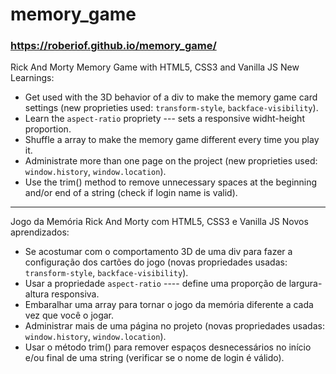 # memory_game

### https://roberiof.github.io/memory_game/

Rick And Morty Memory Game with HTML5, CSS3 and Vanilla JS
New Learnings: 
- Get used with the 3D behavior of a div to make the memory game card settings (new proprieties used: `transform-style`, `backface-visibility`).
- Learn the `aspect-ratio` propriety --- sets a responsive widht-height proportion.
- Shuffle a array to make the memory game different every time you play it.  
- Administrate more than one page on the project (new proprieties used: `window.history`, `window.location`).
- Use the trim() method to remove unnecessary spaces at the beginning and/or end of a string (check if login name is valid).

<hr>

Jogo da Memória Rick And Morty com HTML5, CSS3 e Vanilla JS
Novos aprendizados: 
- Se acostumar com o comportamento 3D de uma div para fazer a configuração dos cartões do jogo (novas propriedades usadas: `transform-style`, `backface-visibility`).
- Usar a propriedade `aspect-ratio` ---- define uma proporção de largura-altura responsiva.
- Embaralhar uma array para tornar o jogo da memória diferente a cada vez que você o jogar.
- Administrar mais de uma página no projeto (novas propriedades usadas: `window.history`, `window.location`).
- Usar o método trim() para remover espaços desnecessários no início e/ou final de uma string (verificar se o nome de login é válido).
